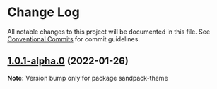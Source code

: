 # Change Log

All notable changes to this project will be documented in this file.
See [Conventional Commits](https://conventionalcommits.org) for commit guidelines.

## [1.0.1-alpha.0](https://github.com/codesandbox/sandpack/compare/v0.13.5...v1.0.1-alpha.0) (2022-01-26)

**Note:** Version bump only for package sandpack-theme
